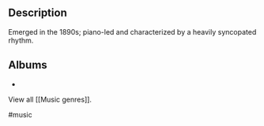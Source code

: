 ## Description
Emerged in the 1890s; piano-led and characterized by a heavily syncopated rhythm. 

## Albums
- 

View all [[Music genres]].

#music 